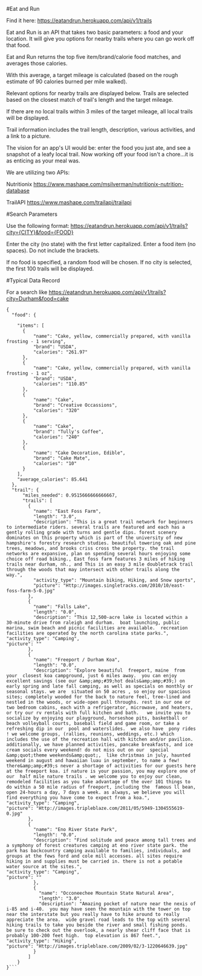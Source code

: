 #Eat and Run

Find it here: https://eatandrun.herokuapp.com/api/v1/trails

Eat and Run is an API that takes two basic parameters: a food and your location.  It will give you options for nearby trails where you can go work off that food.

Eat and Run returns the top five item/brand/calorie food matches, and averages those calories.

With this average, a target mileage is calculated (based on the rough estimate of 90 calories burned per mile walked).

Relevant options for nearby trails are displayed below.  Trails are selected based on the closest match of trail's length and the target mileage.

If there are no local trails within 3 miles of the target mileage, all local trails will be displayed.

Trail information includes the trail length, description, various activities, and a link to a picture.

The vision for an app's UI would be: enter the food you just ate, and see a snapshot of a leafy local trail.  Now working off your food isn't a chore...it is as enticing as your meal was.

We are utilizing two APIs:

Nutritionix  https://www.mashape.com/msilverman/nutritionix-nutrition-database

TrailAPI  https://www.mashape.com/trailapi/trailapi


#Search Parameters

Use the following format: https://eatandrun.herokuapp.com/api/v1/trails?city={CITY}&food={FOOD}

Enter the city (no state) with the first letter capitalized.  Enter a food item (no spaces). Do not include the brackets.  

If no food is specified, a random food will be chosen.  If no city is selected, the first 100 trails will be displayed.


#Typical Data Record

For a search like https://eatandrun.herokuapp.com/api/v1/trails?city=Durham&food=cake

```
{
  "food": {

    "items": [
      {
          "name": "Cake, yellow, commercially prepared, with vanilla frosting - 1 serving",
          "brand": "USDA",
          "calories": "261.97"
      },
      {
          "name": "Cake, yellow, commercially prepared, with vanilla frosting - 1 oz",
          "brand": "USDA",
          "calories": "110.85"
      },
      {
          "name": "Cake",
          "brand": "Creative Occassions",
          "calories": "320"
      },
      {
          "name": "Cake",
          "brand": "Tully's Coffee",
          "calories": "240"
      },
      {
          "name": "Cake Decoration, Edible",
          "brand": "Cake Mate",
          "calories": "10"
      }
    ],
    "average_calories": 85.641
  },
  "trail": {
      "miles_needed": 0.9515666666666667,
      "trails": [
        {
          "name": "East Foss Farm",
          "length": "3.0",
          "description": "This is a great trail network for beginners to intermediate riders. several trails are featured and each has a gently rolling grade with turns and gentle dips. forest scenery dominates on this property which is part of the university of new hampshire's forestry research studies. beautiful towering oak and pine trees, meadows, and brooks criss cross the property. the trail networks are expansive, plan on spending several hours enjoying some choice off road biking., East foss farm features 3 miles of hiking trails near durham, nh., and This is an easy 3 mile doubletrack trail through the woods that may intersect with other trails along the way.",
          "activity_type": "Mountain biking, Hiking, and Snow sports",
          "picture": "Http://images.singletracks.com/2010/10/east-foss-farm-5-0.jpg"
        },
        {
          "name": "Falls Lake",
          "length": "0.0",
          "description": "This 12,500-acre lake is located within a 30-minute drive from raleigh and durham.  boat launching, public marina, swim beach and picnic facilities are available.  recreation facilities are operated by the north carolina state parks.",
"activity_type": "Camping",
"picture": ""
        },
        {
          "name": "Freeport / Durham Koa",
          "length": "0.0",
          "description": "Explore beautiful  freeport, maine  from your  closest koa campground, just 6 miles away.  you can enjoy excellent savings (see our &amp;amp;#39;hot deals&amp;amp;#39;) on early spring and late fall camping, as well as specials on monthly or seasonal stays. we are  situated on 50 acres , so enjoy our spacious sites; completely wooded for the back to nature feel, tree-lined and nestled in the woods, or wide-open pull throughs. rest in our one or two bedroom cabins, each with a refrigerator, microwave, and heaters, or try our rv rentals with full kitchen and bath.   we invite you to socialize by enjoying our playground, horseshoe pits, basketball or beach volleyball courts, baseball field and game room, or take a refreshing dip in our  pool and waterslides.  we also have  pony rides ! we welcome groups, (rallies, reunions, weddings, etc.) which includes the use of the recreation hall with kitchen and/or pavilion. additionally, we have planned activities, pancake breakfasts, and ice cream socials every weekend! do not miss out on our  special &amp;quot;theme weekends&amp;quot;,  like christmas in july, haunted weekend in august and hawaiian luau in september, to name a few!  there&amp;amp;#39;s never a shortage of activities for our guests here at the freeport koa. if nature is your passion, you may explore one of our  half mile nature trails . we welcome you to enjoy our clean, remodeled facilities as you take advantage of the over 101 things to do within a 50 mile radius of freeport, including the  famous ll bean,  open 24-hours a day, 7 days a week. as always, we believe you will find everything you have come to expect from a koa.",
"activity_type": "Camping",
"picture": "Http://images.tripleblaze.com/2011/05/5949-1304555619-0.jpg"
        },
        {
          "name": "Eno River State Park",
          "length": "0.0",
          "description": "Find solitude and peace among tall trees and a symphony of forest creatures camping at eno river state park. the park has backcountry camping available to families, individuals, and groups at the fews ford and cole mill accesses. all sites require hiking in and supplies must be carried in. there is not a potable water source at the sites.",
"activity_type": "Camping",
"picture": ""
          },
          {
            "name": "Occoneechee Mountain State Natural Area",
            "length": "3.0",
            "description": "Amazing pocket of nature near the nexis of i-85 and i-40.  you may have seen the mountain with the tower on top near the interstate but you really have to hike around to really appreciate the area.  wide gravel road leads to the top with several hiking trails to take you beside the river and small fishing ponds.  be sure to check out the overlook, a nearly shear cliff face that is probably 100-200 feet high.  top elevation is 867 feet.",
"activity_type": "Hiking",
"picture": "Http://images.tripleblaze.com/2009/02/3-1220646639.jpg"
          }
        ]
    }
}```
